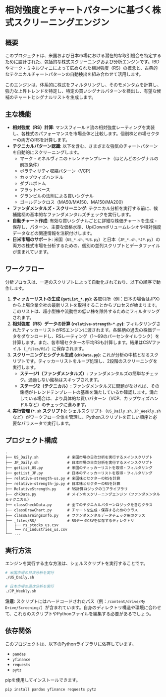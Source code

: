 # 相対強度とチャートパターンに基づく株式スクリーニングエンジン

## 概要

このプロジェクトは、米国および日本市場における潜在的な取引機会を特定するために設計された、包括的な株式スクリーニングおよび分析エンジンです。IBDやマーク・ミネルヴィニによって広められた相対強度（RS）の概念と、古典的なテクニカルチャートパターンの自動検出を組み合わせて活用します。

このエンジンは、体系的に株式をフィルタリングし、そのモメンタムを計算し、強力な上昇トレンドを特定し、特定の買いシグナルパターンを検出し、有望な候補のチャートとシグナルリストを生成します。

## 主な機能

- **相対強度（RS）計算**: マンスフィールド流の相対強度レーティングを実装し、各株式のパフォーマンスを市場全体と比較します。個別株と市場セクターの両方のRSを計算します。
- **テクニカルパターン認識**: 以下を含む、さまざまな強気のチャートパターンを自動的にスクリーニングします。
    - マーク・ミネルヴィニのトレンドテンプレート（ほとんどのシグナルの前提条件）
    - ボラティリティ収縮パターン（VCP）
    - カップウィズハンドル
    - ダブルボトム
    - フラットベース
    - グランビルの法則による買いシグナル
    - ゴールデンクロス（MA50/MA150、MA150/MA200）
- **ファンダメンタルズ・スクリーニング**: テクニカル分析を実行する前に、候補銘柄の基本的なファンダメンタルズチェックを実行します。
- **自動チャート作成**: 有効な買いシグナルごとに詳細な株価チャートを生成・保存し、パターン、主要な価格水準、Up/Downボリュームレシオや相対強度データなどの関連情報を注釈付けします。
- **日米市場のサポート**: 米国（`US_*.sh`, `*US.py`）と日本（`JP_*.sh`, `*JP.py`）の両方の株式市場を分析するための、個別の並列スクリプトとデータファイルが含まれています。

## ワークフロー

分析プロセスは、一連のスクリプトによって自動化されており、以下の順序で動作します。

1.  **ティッカーリストの生成 (`getList_*.py`)**: 各取引所（例：日本の場合はJPX）から上場企業全社の最新リストを取得することからプロセスが始まります。このリストは、超小型株や流動性の低い株を除外するためにフィルタリングされます。
2.  **相対強度（RS）データの計算 (`relative-strength-*.py`)**: フィルタリングされたティッカーリストがRSエンジンに渡されます。各銘柄の過去の株価データをダウンロードし、RSレーティング（1～99のパーセンタイルランク）を計算します。また、各市場セクターの平均RSも計算します。結果はCSVファイル（`_files/RS/`）に保存されます。
3.  **スクリーニングとシグナル生成 (`chkData.py`)**: これが分析の中核となるスクリプトです。ティッカーリストをループ処理し、2段階のスクリーニングを実行します。
    - **ステージ1（ファンダメンタルズ）**: ファンダメンタルズの簡単なチェック。通過しない銘柄はスキップされます。
    - **ステージ2（テクニカル）**: ファンダメンタルズに問題がなければ、その銘柄がトレンドテンプレートの基準を満たしているか確認します。満たしている場合は、より具体的な買いパターン（VCP、カップウィズハンドルなど）のチェックに進みます。
4.  **実行管理 (`*.sh` スクリプト)**: シェルスクリプト（`US_Daily.sh`, `JP_Weekly.sh`など）がワークフロー全体を管理し、Pythonスクリプトを正しい順序と必要なパラメータで実行します。

## プロジェクト構成

```
.
├── US_Daily.sh             # 米国市場の日次分析を実行するメインスクリプト
├── JP_Daily.sh             # 日本市場の日次分析を実行するメインスクリプト
├── getList_US.py           # 米国のティッカーリストを取得・フィルタリング
├── getList_JP.py           # 日本のティッカーリストを取得・フィルタリング
├── relative-strength-us.py # 米国株とセクターのRSを計算
├── relative-strength-jp.py # 日本株とセクターのRSを計算
├── RelativeStrength.py     # RS計算ロジックのコアライブラリ
├── chkData.py              # メインのスクリーニングエンジン（ファンダメンタル＆テクニカル）
├── classCheckData.py       # 全てのテクニカルパターンロジックを含むクラス
├── classDrawChart.py       # チャートを生成・保存するためのクラス
├── classEarningsInfo.py    # ファンダメンタルデータチェック用のクラス
├── _files/RS/              # RSデータCSVを保存するディレクトリ
│   ├── rs_stocks_us.csv
│   └── rs_industries_us.csv
└── ...
```

## 実行方法

エンジンを実行する主な方法は、シェルスクリプトを実行することです。

```bash
# 米国市場の日次分析を実行
./US_Daily.sh

# 日本市場の週次分析を実行
./JP_Weekly.sh
```

**注意**: スクリプトにはハードコードされたパス（例：`/content/drive/My Drive/Screening/`）が含まれています。自身のディレクトリ構造や環境に合わせて、これらのスクリプトやPythonファイルを編集する必要があるでしょう。

## 依存関係

このプロジェクトは、以下のPythonライブラリに依存しています。

- `pandas`
- `yfinance`
- `requests`
- `pytz`

pipを使用してインストールできます。

```bash
pip install pandas yfinance requests pytz
```
